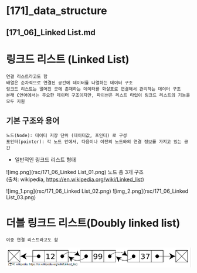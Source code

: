 # [171]_data_structure
## [171_06]_Linked List.md

#  링크드 리스트 (Linked List)
    연결 리스트라고도 함
    배열은 순차적으로 연결된 공간에 데이터를 나열하는 데이터 구조
    링크드 리스트는 떨어진 곳에 존재하는 데이터를 화살표로 연결해서 관리하는 데이터 구조
    본래 C언어에서는 주요한 데이터 구조이지만, 파이썬은 리스트 타입이 링크드 리스트의 기능을 모두 지원

## 기본 구조와 용어
    노드(Node): 데이터 저장 단위 (데이터값, 포인터) 로 구성
    포인터(pointer): 각 노드 안에서, 다음이나 이전의 노드와의 연결 정보를 가지고 있는 공간

* 일반적인 링크드 리스트 형태
  
![img.png](rsc/171_06_Linked List_01.png)
노드 총 3개 구조   
(출처: wikipedia, https://en.wikipedia.org/wiki/Linked_list)

![img_1.png](rsc/171_06_Linked List_02.png)
![img_2.png](rsc/171_06_Linked List_03.png)


# 더블 링크드 리스트(Doubly linked list) 
    이중 연결 리스트라고도 함
![img.png](img.png)

